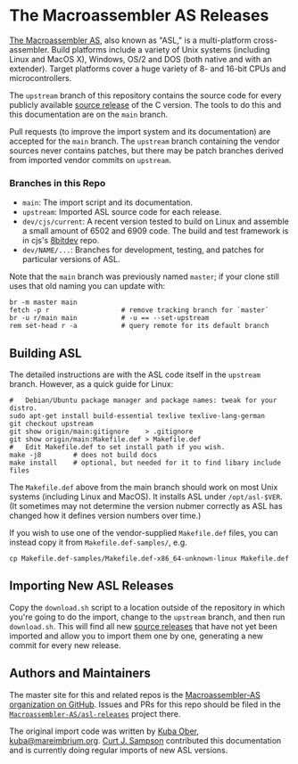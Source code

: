 The Macroassembler AS Releases
==============================

[The Macroassembler AS][asl], also known as "ASL," is a multi-platform
cross-assembler. Build platforms include a variety of Unix systems
(including Linux and MacOS X), Windows, OS/2 and DOS (both native and
with an extender). Target platforms cover a huge variety of 8- and
16-bit CPUs and microcontrollers.

The `upstream` branch of this repository contains the source code for
every publicly available [source release][src] of the C version. The
tools to do this and this documentation are on the `main` branch.

Pull requests (to improve the import system and its documentation) are
accepted for the `main` branch. The `upstream` branch containing the
vendor sources never contains patches, but there may be patch branches
derived from imported vendor commits on `upstream`.

### Branches in this Repo

- `main`: The import script and its documentation.
- `upstream`: Imported ASL source code for each release.
- `dev/cjs/current`: A recent version tested to build on Linux and
  assemble a small amount of 6502 and 6909 code. The build and test
  framework is in cjs's [8bitdev] repo.
- `dev/NAME/...`: Branches for development, testing, and patches for
  particular versions of ASL.

Note that the `main` branch was previously named `master`; if your clone
still uses that old naming you can update with:

    br -m master main
    fetch -p r                  # remove tracking branch for `master`
    br -u r/main main           # -u == --set-upstream
    rem set-head r -a           # query remote for its default branch


Building ASL
------------

The detailed instructions are with the ASL code itself in the `upstream`
branch. However, as a quick guide for Linux:

    #   Debian/Ubuntu package manager and package names: tweak for your distro.
    sudo apt-get install build-essential texlive texlive-lang-german
    git checkout upstream
    git show origin/main:gitignore    > .gitignore
    git show origin/main:Makefile.def > Makefile.def
    #   Edit Makefile.def to set install path if you wish.
    make -j8        # does not build docs
    make install    # optional, but needed for it to find libary include files

The `Makefile.def` above from the main branch should work on most Unix
systems (including Linux and MacOS). It installs ASL under `/opt/asl-$VER`.
(It sometimes may not determine the version nubmer correctly as ASL has
changed how it defines version numbers over time.)

If you wish to use one of the vendor-supplied `Makefile.def` files, you
can instead copy it from `Makefile.def-samples/`, e.g.

    cp Makefile.def-samples/Makefile.def-x86_64-unknown-linux Makefile.def


Importing New ASL Releases
--------------------------

Copy the `download.sh` script to a location outside of the
repository in which you're going to do the import, change to the
`upstream` branch, and then run `download.sh`. This will find all new
[source releases][src] that have not yet been imported and allow you
to import them one by one, generating a new commit for every new
release.


Authors and Maintainers
-----------------------

The master site for this and related repos is the [Macroassembler-AS
organization on GitHub][ghmas]. Issues and PRs for this repo should be
filed in the [`Macroassembler-AS/asl-releases`][ghmasrel] project
there.

The original import code was written by [Kuba Ober][KubaO],
<kuba@mareimbrium.org>. [Curt J. Sampson][0cjs] contributed this
documentation and is currently doing regular imports of new ASL
versions.



<!-------------------------------------------------------------------->
[asl]: http://john.ccac.rwth-aachen.de:8000/as/
[src]: http://john.ccac.rwth-aachen.de:8000/ftp/as/source/c_version/

[ghmas]: https://github.com/Macroassembler-AS
[ghmasrel]: https://github.com/Macroassembler-AS/asl-releases
[KubaO]: https://github.com/KubaO
[0cjs]: https://github.com/0cjs
[8bitdev]: https://github.com/0cjs/8bitdev
